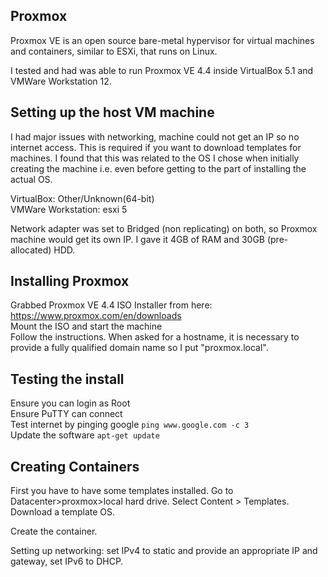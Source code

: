## Proxmox
Proxmox VE is an open source bare-metal hypervisor for virtual machines and containers, similar to ESXi, that runs on Linux.  

I tested and had was able to run Proxmox VE 4.4 inside VirtualBox 5.1 and VMWare Workstation 12.

## Setting up the host VM machine

I had major issues with networking, machine could not get an IP so no internet access. This is required if you want to download templates for machines. I found that this was related to the OS I chose when initially creating the machine i.e. even before getting to the part of installing the actual OS. 

VirtualBox: Other/Unknown(64-bit)  
VMWare Workstation: esxi 5  

Network adapter was set to Bridged (non replicating) on both, so Proxmox machine would get its own IP.
I gave it 4GB of RAM and 30GB (pre-allocated) HDD.

## Installing Proxmox

Grabbed Proxmox VE 4.4 ISO Installer from here: https://www.proxmox.com/en/downloads  
Mount the ISO and start the machine  
Follow the instructions. When asked for a hostname, it is necessary to provide a fully qualified domain name so I put "proxmox.local".

## Testing the install

Ensure you can login as Root  
Ensure PuTTY can connect  
Test internet by pinging google `ping www.google.com -c 3`  
Update the software `apt-get update`

## Creating Containers

First you have to have some templates installed. Go to Datacenter>proxmox>local hard drive. Select Content > Templates. Download a template OS.  

Create the container.

Setting up networking: set IPv4 to static and provide an appropriate IP and gateway, set IPv6 to DHCP.
